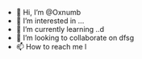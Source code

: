 - 👋 Hi, I’m @Oxnumb
- 👀 I’m interested in ...
- 🌱 I’m currently learning ..d
- 💞️ I’m looking to collaborate on dfsg
- 📫 How to reach me l

<!---
Oxnumb/Oxnumb is a ✨ special ✨ repository because its `README.md` (this file) appears on your GitHub profile.
You can click the Preview link to take a look at your changes.
---

